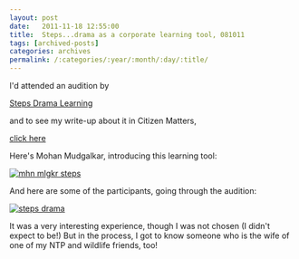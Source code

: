 ```yaml
---
layout: post
date:	2011-11-18 12:55:00
title:  Steps...drama as a corporate learning tool, 081011
tags: [archived-posts]
categories: archives
permalink: /:categories/:year/:month/:day/:title/
---
```

I'd attended an audition by

<a href="http://www.stepsdrama.com/"> Steps Drama Learning </a>


and to see my write-up about it in Citizen Matters,

<a href="http://bangalore.citizenmatters.in/blogs/show_entry/3572-stepsto-using"> click here </a>


Here's Mohan Mudgalkar, introducing this learning tool:

<a href="http://s1142.photobucket.com/albums/n602/Deepapctrsglr/?action=view&amp;current=IMG_9748.jpg" target="_blank"><img src="http://i1142.photobucket.com/albums/n602/Deepapctrsglr/IMG_9748.jpg" border="0" alt="mhn mlgkr steps"></a>

And here are some of the participants, going through the audition:

<a href="http://s1142.photobucket.com/albums/n602/Deepapctrsglr/?action=view&amp;current=IMG_9749.jpg" target="_blank"><img src="http://i1142.photobucket.com/albums/n602/Deepapctrsglr/IMG_9749.jpg" border="0" alt="steps drama"></a>

It was a very interesting experience, though I was not chosen (I didn't expect to be!) But in the process, I got to know someone who is the wife of one of my NTP and wildlife friends, too!
